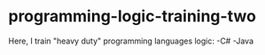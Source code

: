 # programming-logic-training-two
Here, I train "heavy duty" programming languages logic: 
-C# 
-Java
